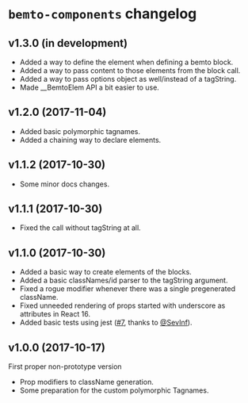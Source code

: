 # `bemto-components` changelog

## v1.3.0 (in development)

- Added a way to define the element when defining a bemto block.
- Added a way to pass content to those elements from the block call.
- Added a way to pass options object as well/instead of a tagString.
- Made __BemtoElem API a bit easier to use.

## v1.2.0 (2017-11-04)

- Added basic polymorphic tagnames.
- Added a chaining way to declare elements.

## v1.1.2 (2017-10-30)

- Some minor docs changes.

## v1.1.1 (2017-10-30)

- Fixed the call without tagString at all.

## v1.1.0 (2017-10-30)

- Added a basic way to create elements of the blocks.
- Added a basic classNames/id parser to the tagString argument.
- Fixed a rogue modifier whenever there was a single pregenerated className.
- Fixed unneeded rendering of props started with underscore as attributes in React 16.
- Added basic tests using jest ([#7](https://github.com/kizu/bemto-components/pull/7), thanks to [@SevInf](https://github.com/SevInf)).

## v1.0.0 (2017-10-17)

First proper non-prototype version

- Prop modifiers to className generation.
- Some preparation for the custom polymorphic Tagnames.
